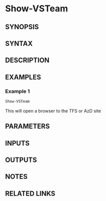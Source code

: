 <!-- #include "./common/header.md" -->

# Show-VSTeam

## SYNOPSIS

<!-- #include "./synopsis/Show-VSTeam.md" -->

## SYNTAX

## DESCRIPTION

<!-- #include "./synopsis/Show-VSTeam.md" -->

## EXAMPLES

### Example 1

```powershell
Show-VSTeam
```

This will open a browser to the TFS or AzD site

## PARAMETERS

## INPUTS

## OUTPUTS

## NOTES

<!-- #include "./common/prerequisites.md" -->

## RELATED LINKS
